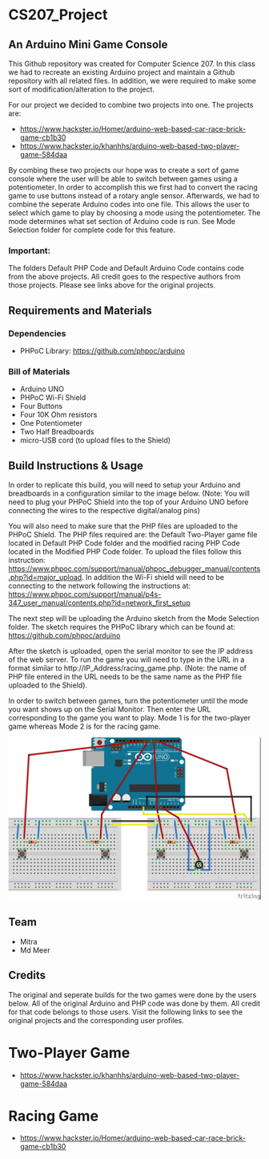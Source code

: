 # CS207_Project
## An Arduino Mini Game Console

This Github repository was created for Computer Science 207. In this class we had to recreate an existing Arduino project and maintain a Github repository with all related files. In addition, we were required to make some sort of modification/alteration to the project.

For our project we decided to combine two projects into one. The projects are: 

- https://www.hackster.io/Homer/arduino-web-based-car-race-brick-game-cb1b30
- https://www.hackster.io/khanhhs/arduino-web-based-two-player-game-584daa

By combing these two projects our hope was to create a sort of game console where the user will be able to switch between games using a potentiometer. In order to accomplish this we first had to convert the racing game to use buttons instead of a rotary angle sensor. Afterwards, we had to combine the seperate Arduino codes into one file. This allows the user to select which game to play by choosing a mode using the potentiometer. The mode determines what set section of Arduino code is run. See Mode Selection folder for complete code for this feature.

### Important:
The folders Default PHP Code and Default Arduino Code contains code from the above projects. All credit goes to the respective authors from those projects. Please see links above for the original projects.

## Requirements and Materials
### Dependencies
- PHPoC Library: https://github.com/phpoc/arduino
### Bill of Materials
- Arduino UNO
- PHPoC Wi-Fi Shield
- Four Buttons
- Four 10K Ohm resistors
- One Potentiometer
- Two Half Breadboards
- micro-USB cord (to upload files to the Shield)

## Build Instructions & Usage

In order to replicate this build, you will need to setup your Arduino and breadboards in a configuration similar to the image below. (Note: You will need to plug your PHPoC Shield into the top of your Arduino UNO before connecting the wires to the respective digital/analog pins)

You will also need to make sure that the PHP files are uploaded to the PHPoC Shield. The PHP files required are: the Default Two-Player game file located in Default PHP Code folder and the modified racing PHP Code located in the Modified PHP Code folder. To upload the files follow this instruction: https://www.phpoc.com/support/manual/phpoc_debugger_manual/contents.php?id=major_upload. In addition the Wi-Fi shield will need to be connecting to the network following the instructions  at: https://www.phpoc.com/support/manual/p4s-347_user_manual/contents.php?id=network_first_setup 

The next step will be uploading the Arduino sketch from the Mode Selection folder. The sketch requires the PHPoC library which can be found at: https://github.com/phpoc/arduino

After the sketch is uploaded, open the serial monitor to see the IP address of the web server. To run the game you will need to type in the URL in a format similar to http://IP_Address/racing_game.php. (Note: the name of PHP file entered in the URL needs to be the same name as the PHP file uploaded to the Shield).

In order to switch between games, turn the potentiometer until the mode you want shows up on the Serial Monitor. Then enter the URL corresponding to the game you want to play. Mode 1 is for the two-player game whereas Mode 2 is for the racing game. 

![alt text](https://github.com/MMeer/CS207_Project/blob/master/img/Final%20Project%20Sketch_bb.jpg)

## Team
- Mitra
- Md Meer

## Credits
The original and seperate builds for the two games were done by the users below. All of the original Arduino and PHP code was done by them. All credit for that code belongs to those users. Visit the following links to see the original projects and the corresponding user profiles. 
# Two-Player Game
- https://www.hackster.io/khanhhs/arduino-web-based-two-player-game-584daa
# Racing Game
- https://www.hackster.io/Homer/arduino-web-based-car-race-brick-game-cb1b30
